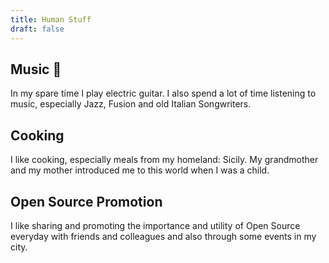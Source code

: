 ```yaml
---
title: Human Stuff
draft: false
---
```


## Music :guitar:
In my spare time I play electric guitar. I also spend a lot of time listening to music, especially Jazz, Fusion and old Italian Songwriters.

## Cooking
I like cooking, especially meals from my homeland: Sicily. My grandmother and my mother introduced me to this world when I was a child.

## Open Source Promotion
I like sharing and promoting the importance and utility of Open Source everyday with friends and colleagues and also through some events in my city.